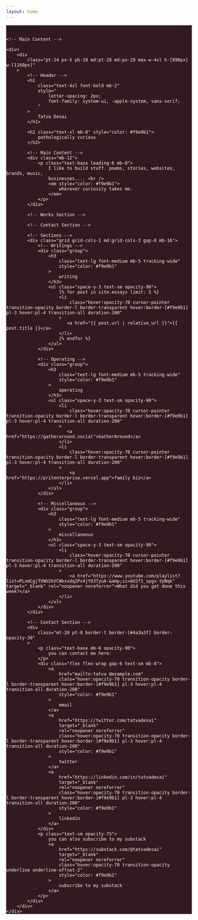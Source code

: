 ```yaml
---
layout: home
---
```

<div
    class="min-h-screen"
    style="background-color: #321a20; color: #fff5f0"
>
    <!-- Fixed Navigation -->
    <nav
        class="fixed top-5 right-5 z-10 rounded-lg px-4 py-2"
        style="background-color: #321a20"
    >
        <div class="flex space-x-4 text-sm">
            <a href="/essays" class="hover:opacity-70 transition-opacity">
                Essays
            </a>
            <a href="/about" class="hover:opacity-70 transition-opacity">
                About
            </a>
        </div>
    </nav>

    <!-- Main Content -->

    <div>
        <div
            class="pt-24 px-5 pb-10 md:pt-28 md:px-20 max-w-4xl h-[898px] w-[1160px]"
        >
            <!-- Header -->
            <h1
                class="text-4xl font-bold mb-2"
                style="
                    letter-spacing: 2px;
                    font-family: system-ui, -apple-system, sans-serif;
                "
            >
                Tatva Desai
            </h1>

            <h2 class="text-xl mb-8" style="color: #f9e9b1">
                pathologically curious
            </h2>

            <!-- Main Content -->
            <div class="mb-12">
                <p class="text-base leading-6 mb-8">
                    I like to build stuff. poems, stories, websites, brands, music,
                    businesses.... <br />
                    <em style="color: #f9e9b1">
                        wherever curiosity takes me.
                    </em>
                </p>
            </div>

            <!-- Works Section -->

            <!-- Contact Section -->

            <!-- Sections -->
            <div class="grid grid-cols-1 md:grid-cols-3 gap-8 mb-16">
                <!-- Writings -->
                <div class="group">
                    <h3
                        class="text-lg font-medium mb-5 tracking-wide"
                        style="color: #f9e9b1"
                    >
                        writing
                    </h3>
                    <ul class="space-y-3 text-sm opacity-90">
                        {% for post in site.essays limit: 5 %}
                        <li
                            class="hover:opacity-70 cursor-pointer transition-opacity border-l border-transparent hover:border-[#f9e9b1] pl-3 hover:pl-4 transition-all duration-200"
                        >
                           <a href="{{ post.url | relative_url }}">{{ post.title }}</a>
                        </li>
                        {% endfor %}
                    </ul>
                </div>

                <!-- Operating -->
                <div class="group">
                    <h3
                        class="text-lg font-medium mb-5 tracking-wide"
                        style="color: #f9e9b1"
                    >
                        operating
                    </h3>
                    <ul class="space-y-3 text-sm opacity-90">
                        <li
                            class="hover:opacity-70 cursor-pointer transition-opacity border-l border-transparent hover:border-[#f9e9b1] pl-3 hover:pl-4 transition-all duration-200"
                        >
                           <a href="https://gatheraround.social">GatherAround</a>
                        </li>
                        <li
                            class="hover:opacity-70 cursor-pointer transition-opacity border-l border-transparent hover:border-[#f9e9b1] pl-3 hover:pl-4 transition-all duration-200"
                        >
                            <a href="https://pritenterprise.vercel.app">family biz</a>
                        </li>
                    </ul>
                </div>

                <!-- Miscellaneous -->
                <div class="group">
                    <h3
                        class="text-lg font-medium mb-5 tracking-wide"
                        style="color: #f9e9b1"
                    >
                        miscellaneous
                    </h3>
                    <ul class="space-y-3 text-sm opacity-90">
                        <li
                            class="hover:opacity-70 cursor-pointer transition-opacity border-l border-transparent hover:border-[#f9e9b1] pl-3 hover:pl-4 transition-all duration-200"
                        >
                            <a href="https://www.youtube.com/playlist?list=PLxmCgjTVWU2kVCWkxsdq2Ps4jYO3TyuA-&amp;si=bU2f1_spgx-YpNqk" target="_blank" rel="noopener noreferrer">What did you get done this week?</a>
                        </li>
                    </ul>
                </div>
            </div>

            <!-- Contact Section -->
            <div
                class="mt-20 pt-8 border-t border-[#4a3a3f] border-opacity-30"
            >
                <p class="text-base mb-6 opacity-90">
                    you can contact me here:
                </p>
                <div class="flex flex-wrap gap-6 text-sm mb-8">
                    <a
                        href="mailto:tatva @example.com"
                        class="hover:opacity-70 transition-opacity border-l border-transparent hover:border-[#f9e9b1] pl-3 hover:pl-4 transition-all duration-200"
                        style="color: #f9e9b1"
                    >
                        email
                    </a>
                    <a
                        href="https://twitter.com/tatvadesai"
                        target="_blank"
                        rel="noopener noreferrer"
                        class="hover:opacity-70 transition-opacity border-l border-transparent hover:border-[#f9e9b1] pl-3 hover:pl-4 transition-all duration-200"
                        style="color: #f9e9b1"
                    >
                        twitter
                    </a>
                    <a
                        href="https://linkedin.com/in/tatvadesai"
                        target="_blank"
                        rel="noopener noreferrer"
                        class="hover:opacity-70 transition-opacity border-l border-transparent hover:border-[#f9e9b1] pl-3 hover:pl-4 transition-all duration-200"
                        style="color: #f9e9b1"
                    >
                        linkedin
                    </a>
                </div>
                <p class="text-sm opacity-75">
                    you can also subscribe to my substack
                    <a
                        href="https://substack.com/@tatvadesai"
                        target="_blank"
                        rel="noopener noreferrer"
                        class="hover:opacity-70 transition-opacity underline underline-offset-2"
                        style="color: #f9e9b1"
                    >
                        subscribe to my substack
                    </a>
                </p>
            </div>
        </div>
    </div>
</div>